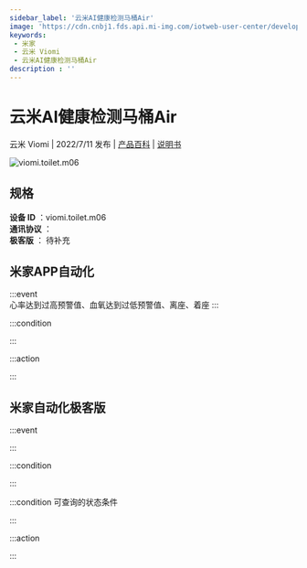 ```yaml
---
sidebar_label: '云米AI健康检测马桶Air'
image: 'https://cdn.cnbj1.fds.api.mi-img.com/iotweb-user-center/developer_1679048030374D9UHXQYr.png?GalaxyAccessKeyId=AKVGLQWBOVIRQ3XLEW&Expires=9223372036854775807&Signature=XECMvdSksL16yCFMCdRdHLRuo+U='
keywords: 
 - 米家
 - 云米 Viomi
 - 云米AI健康检测马桶Air
description : ''
---
```

# 云米AI健康检测马桶Air

云米 Viomi | 2022/7/11 发布 | [产品百科](https://home.mi.com/webapp/content/baike/product/index.html?model=viomi.toilet.m06/) | [说明书](https://home.mi.com/views/introduction.html?model=viomi.toilet.m06&region=cn)

![viomi.toilet.m06](https://cdn.cnbj1.fds.api.mi-img.com/iotweb-user-center/developer_1679048030374D9UHXQYr.png?GalaxyAccessKeyId=AKVGLQWBOVIRQ3XLEW&Expires=9223372036854775807&Signature=XECMvdSksL16yCFMCdRdHLRuo+U=)

## 规格  
> 
**设备 ID** ：viomi.toilet.m06  
**通讯协议** ：  
**极客版**  ： 待补充 


## 米家APP自动化  

:::event  
心率达到过高预警值、血氧达到过低预警值、离座、着座
:::

:::condition  

:::

:::action   

:::

## 米家自动化极客版  

:::event  

:::

:::condition  

:::

:::condition 可查询的状态条件  

:::

:::action  

:::

        
